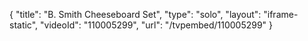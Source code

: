 {
    "title": "B. Smith Cheeseboard Set",
    "type": "solo",
    "layout": "iframe-static",
    "videoId": "110005299",
    "url": "\/tvpembed\/110005299"
}